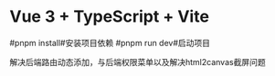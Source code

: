 # Vue 3 + TypeScript + Vite

#pnpm install#安装项目依赖
#pnpm run dev#启动项目


解决后端路由动态添加，与后端权限菜单以及解决html2canvas截屏问题
